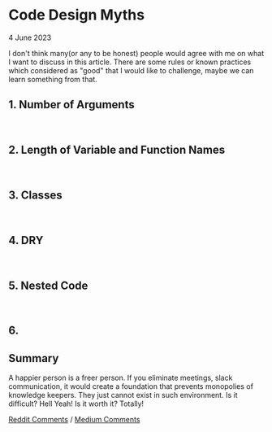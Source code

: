 # Code Design Myths
<div class="date">4 June 2023</div>

I don't think many(or any to be honest) people would agree with me on what I want to discuss in this article. There are some rules or known practices  which considered as "good" that I would like to challenge, maybe we can learn something from that.
<br>

## 1. Number of Arguments

<br>

## 2. Length of Variable and Function Names

<br>

## 3. Classes

<br>

## 4. DRY

<br>

## 5. Nested Code

<br>

## 6. 

## Summary
A happier person is a freer person. If you eliminate meetings, slack communication, it would create a foundation that prevents monopolies of knowledge keepers. They just cannot exist in such environment. Is it difficult? Hell Yeah! Is it worth it? Totally!

[Reddit Comments](https://www.reddit.com/user/gyen/comments/12j1wh4/3_sins_of_knowledge_sharing/) / [Medium Comments](https://medium.com/@guseynism/3-sins-of-knowledge-sharing-7df09df466d8)
